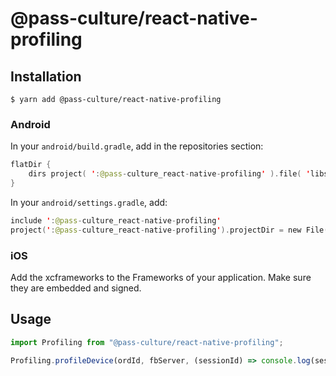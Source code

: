 # @pass-culture/react-native-profiling

## Installation

`$ yarn add @pass-culture/react-native-profiling`

### Android

In your `android/build.gradle`, add in the repositories section:

```kotlin
flatDir {
    dirs project( ':@pass-culture_react-native-profiling' ).file( 'libs' )
}
```

In your `android/settings.gradle`, add:

```kotlin
include ':@pass-culture_react-native-profiling'
project(':@pass-culture_react-native-profiling').projectDir = new File(rootProject.projectDir, '../node_modules/@pass-culture/react-native-profiling/android')
```

### iOS

Add the xcframeworks to the Frameworks of your application. Make sure they are embedded and signed.

## Usage

```typescript
import Profiling from "@pass-culture/react-native-profiling";

Profiling.profileDevice(ordId, fbServer, (sessionId) => console.log(sessionId));
```

